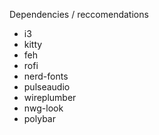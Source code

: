 Dependencies / reccomendations
- i3
- kitty
- feh
- rofi
- nerd-fonts
- pulseaudio
- wireplumber
- nwg-look
- polybar
